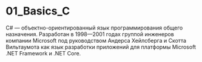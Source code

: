 # 01_Basics_C
C# — объектно-ориентированный язык программирования общего назначения. Разработан в 1998—2001 годах группой инженеров компании Microsoft под руководством Андерса Хейлсберга и Скотта Вильтаумота как язык разработки приложений для платформы Microsoft .NET Framework и .NET Core.
